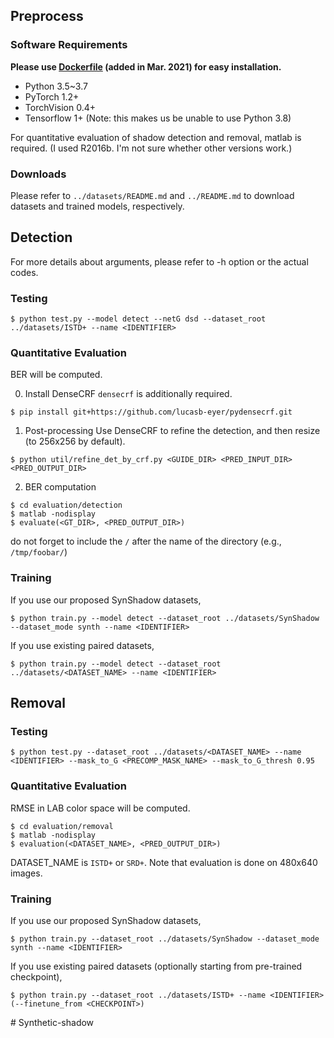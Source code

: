 ## Preprocess

### Software Requirements
**Please use [Dockerfile](./Dockerfile) (added in Mar. 2021) for easy installation.**

- Python 3.5~3.7
- PyTorch 1.2+
- TorchVision 0.4+
- Tensorflow 1+ (Note: this makes us be unable to use Python 3.8)

For quantitative evaluation of shadow detection and removal, matlab is required. (I used R2016b. I'm not sure whether other versions work.)

### Downloads
Please refer to `../datasets/README.md` and `../README.md` to download datasets and trained models, respectively.

## Detection
For more details about arguments, please refer to -h option or the actual codes.

### Testing
```
$ python test.py --model detect --netG dsd --dataset_root ../datasets/ISTD+ --name <IDENTIFIER>
```

### Quantitative Evaluation
BER will be computed.

0. Install DenseCRF
`densecrf` is additionally required.
```
$ pip install git+https://github.com/lucasb-eyer/pydensecrf.git
```

1. Post-processing
Use DenseCRF to refine the detection, and then resize (to 256x256 by default).
```
$ python util/refine_det_by_crf.py <GUIDE_DIR> <PRED_INPUT_DIR> <PRED_OUTPUT_DIR>
```

2. BER computation
```
$ cd evaluation/detection
$ matlab -nodisplay
$ evaluate(<GT_DIR>, <PRED_OUTPUT_DIR>)
```
do not forget to include the `/` after the name of the directory (e.g., `/tmp/foobar/`)


### Training
If you use our proposed SynShadow datasets,
```
$ python train.py --model detect --dataset_root ../datasets/SynShadow --dataset_mode synth --name <IDENTIFIER>
```

If you use existing paired datasets,
```
$ python train.py --model detect --dataset_root ../datasets/<DATASET_NAME> --name <IDENTIFIER>
```

## Removal

### Testing
```
$ python test.py --dataset_root ../datasets/<DATASET_NAME> --name <IDENTIFIER> --mask_to_G <PRECOMP_MASK_NAME> --mask_to_G_thresh 0.95
```

### Quantitative Evaluation
RMSE in LAB color space will be computed.

```
$ cd evaluation/removal
$ matlab -nodisplay
$ evaluation(<DATASET_NAME>, <PRED_OUTPUT_DIR>)
```
DATASET_NAME is `ISTD+` or `SRD+`.
Note that evaluation is done on 480x640 images.

### Training
If you use our proposed SynShadow datasets,
```
$ python train.py --dataset_root ../datasets/SynShadow --dataset_mode synth --name <IDENTIFIER>
```

If you use existing paired datasets (optionally starting from pre-trained checkpoint),
```
$ python train.py --dataset_root ../datasets/ISTD+ --name <IDENTIFIER> (--finetune_from <CHECKPOINT>)
```
#   S y n t h e t i c - s h a d o w  
 